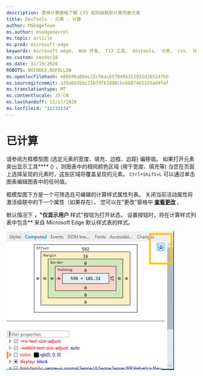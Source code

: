 ```yaml
---
description: 使用计算窗格了解 CSS 如何级联和计算页面元素
title: DevTools - 元素 - 计算
author: MSEdgeTeam
ms.author: msedgedevrel
ms.topic: article
ms.prod: microsoft-edge
keywords: microsoft edge， Web 开发， f12 工具， devtools， 元素， css， 计算值， 框模型
ms.custom: seodec18
ms.date: 11/19/2020
ROBOTS: NOINDEX,NOFOLLOW
ms.openlocfilehash: e88b96a08ac22c56ac6578495311931d265247bb
ms.sourcegitcommit: a35a6b5bbc21b7df61d08cbc6b074b5325ad4fef
ms.translationtype: MT
ms.contentlocale: zh-CN
ms.lasthandoff: 12/17/2020
ms.locfileid: "11232134"
---
```

# 已计算

请参阅方框模型图 (选定元素的宽度、填充、边框、边距) 偏移值。 如果打开元素突出显示工具**** () ，则图表中的相同颜色区域 (用于宽度、填充等) 当您在页面上选择呈现的元素时，这些区域将覆盖呈现的元素。 `Ctrl+Shift+L` 可以通过单击图表编辑图表中的任何值。 

框模型图下方是一个可筛选且可编辑的计算样式属性列表。 关闭当前活动属性将激活级联中的下一个属性（如果存在）。 您可以在"更改"窗格中 [**查看更改**](./changes.md) 。

默认情况下 **，"仅显示用户** 样式"按钮为打开状态。 设置按钮时，将在计算样式列表中包含** 来自 Microsoft Edge 默认样式表的样式。

![计算窗格](../media/elements_computed.png)
